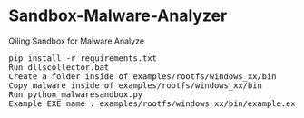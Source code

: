 # Sandbox-Malware-Analyzer
Qiling Sandbox for Malware Analyze

<pre>
pip install -r requirements.txt
Run dllscollector.bat
Create a folder inside of examples/rootfs/windows_xx/bin
Copy malware inside of examples/rootfs/windows_xx/bin
Run python_malwaresandbox.py
Example EXE name : examples/rootfs/windows_xx/bin/example.exe
</pre>
